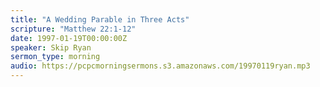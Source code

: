 ```yaml
---
title: "A Wedding Parable in Three Acts"
scripture: "Matthew 22:1-12"
date: 1997-01-19T00:00:00Z
speaker: Skip Ryan
sermon_type: morning
audio: https://pcpcmorningsermons.s3.amazonaws.com/19970119ryan.mp3 
---
```



